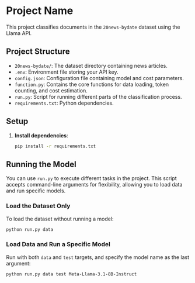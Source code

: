 # Project Name

This project classifies documents in the `20news-bydate` dataset using the Llama API.

## Project Structure
- `20news-bydate/`: The dataset directory containing news articles.
- `.env`: Environment file storing your API key.
- `config.json`: Configuration file containing model and cost parameters.
- `function.py`: Contains the core functions for data loading, token counting, and cost estimation.
- `run.py`: Script for running different parts of the classification process.
- `requirements.txt`: Python dependencies.

## Setup

1. **Install dependencies**:
   ```bash
   pip install -r requirements.txt

## Running the Model

You can use `run.py` to execute different tasks in the project. This script accepts command-line arguments for flexibility, allowing you to load data and run specific models.

### Load the Dataset Only

To load the dataset without running a model:

```bash
python run.py data
```

### Load Data and Run a Specific Model

Run with both `data` and `test` targets, and specify the model name as the last argument:

```bash
python run.py data test Meta-Llama-3.1-8B-Instruct
```
